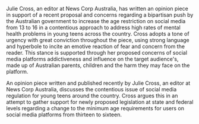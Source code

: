Julie Cross, an editor at News Corp Australia, has written an opinion piece in support of a recent proposal and concerns regarding a bipartisan push by the Australian government to increase the age restriction on social media from 13 to 16 in a contentious approach to address high rates of mental health problems in young teens across the country. Cross adopts a tone of urgency with great conviction throughout the piece, using strong language and hyperbole to incite an emotive reaction of fear and concern from the reader. This stance is supported through her proposed concerns of social media platforms addictiveness  and influence on the target audience's, made up of Australian parents, children and the harm they may face on the platform.

An opinion piece written and published recently by Julie Cross, an editor at News Corp Australia, discusses the contentious issue of social media regulation for young teens around the country. Cross argues this in an attempt to gather support for newly proposed legislation at state and federal levels regarding a change to the minimum age requirements for users on social media platforms from thirteen to sixteen.